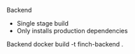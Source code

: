 Backend
- Single stage build
- Only installs production dependencies

Backend
docker build -t finch-backend .